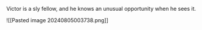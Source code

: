 Victor is a sly fellow, and he knows an unusual opportunity when he sees it.

![[Pasted image 20240805003738.png]]